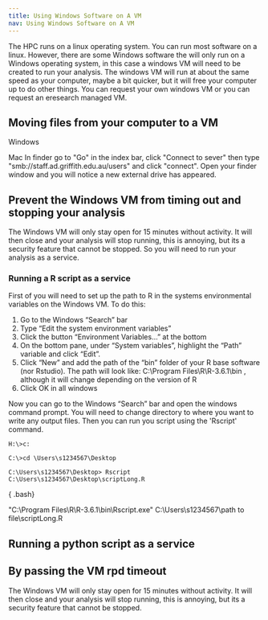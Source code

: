 ```yaml
---
title: Using Windows Software on A VM
nav: Using Windows Software on A VM
---
```


The HPC runs on a linux operating system. You can run most software on a linux. However, there are some Windows software the will only run on a Windows operating system, in this case a windows VM will need to be created to run your analysis. The windows VM will run at about the same speed as your computer, maybe a bit quicker, but it will free your computer up to do other things.
You can request your own windows VM or you can request an eresearch managed VM.



## Moving files from your computer to a VM
Windows

Mac
In finder go to "Go" in the index bar, click "Connect to sever" then type "smb://staff.ad.griffith.edu.au/users"
and click "connect". Open your finder window and you will notice a new external drive has appeared.


## Prevent the Windows VM from timing out and stopping your analysis
The Windows VM will only stay open for 15 minutes without activity. It will then close and your analysis will stop running, this is annoying, but its a security feature that cannot be stopped. So you will need to run your analysis as a service.

### Running a R script as a service
First of you will need to set up the path to R in the systems environmental variables on the Windows VM. To do this:
1. Go to the Windows “Search” bar
2. Type “Edit the system environment variables”
3. Click the button “Environment Variables…” at the bottom
4. On the bottom pane, under “System variables”, highlight the “Path” variable and click “Edit”.
5. Click “New” and add the path of the “bin” folder of your R base software (nor Rstudio). The path will look like: C:\Program Files\R\R-3.6.1\bin , although it will change depending on the version of R
6. Click OK in all windows

Now you can go to the Windows “Search” bar and open the windows command prompt. You will need to change directory to where you want to write any output files. Then you can run you script using the 'Rscript' command.

```
H:\>c:

C:\>cd \Users\s1234567\Desktop

C:\Users\s1234567\Desktop> Rscript C:\Users\s1234567\Desktop\scriptLong.R
```
{ .bash}

"C:\Program Files\R\R-3.6.1\bin\Rscript.exe" C:\Users\s1234567\path to file\scriptLong.R
## Running a python script as a service


## By passing the VM rpd timeout
The Windows VM will only stay open for 15 minutes without activity. It will then close and your analysis will stop running, this is annoying, but its a security feature that cannot be stopped.